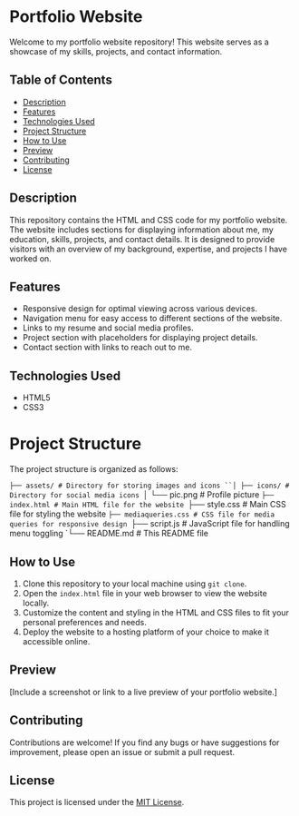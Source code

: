 # Portfolio Website

Welcome to my portfolio website repository! This website serves as a showcase of my skills, projects, and contact information.

## Table of Contents

- [Description](#description)
- [Features](#features)
- [Technologies Used](#technologies-used)
- [Project Structure](#project-structure)
- [How to Use](#how-to-use)
- [Preview](#preview)
- [Contributing](#contributing)
- [License](#license)

## Description

This repository contains the HTML and CSS code for my portfolio website. The website includes sections for displaying information about me, my education, skills, projects, and contact details. It is designed to provide visitors with an overview of my background, expertise, and projects I have worked on.

## Features

- Responsive design for optimal viewing across various devices.
- Navigation menu for easy access to different sections of the website.
- Links to my resume and social media profiles.
- Project section with placeholders for displaying project details.
- Contact section with links to reach out to me.

## Technologies Used

- HTML5
- CSS3

# Project Structure

The project structure is organized as follows:

`├── assets/ # Directory for storing images and icons
``│ ├── icons/ # Directory for social media icons
`│ └── pic.png # Profile picture
`├── index.html # Main HTML file for the website
`├── style.css # Main CSS file for styling the website
`├── mediaqueries.css # CSS file for media queries for responsive design
`├── script.js # JavaScript file for handling menu toggling
`└── README.md # This README file



## How to Use

1. Clone this repository to your local machine using `git clone`.
2. Open the `index.html` file in your web browser to view the website locally.
3. Customize the content and styling in the HTML and CSS files to fit your personal preferences and needs.
4. Deploy the website to a hosting platform of your choice to make it accessible online.

## Preview

[Include a screenshot or link to a live preview of your portfolio website.]

## Contributing

Contributions are welcome! If you find any bugs or have suggestions for improvement, please open an issue or submit a pull request.

## License

This project is licensed under the [MIT License](https://opensource.org/licenses/MIT).

